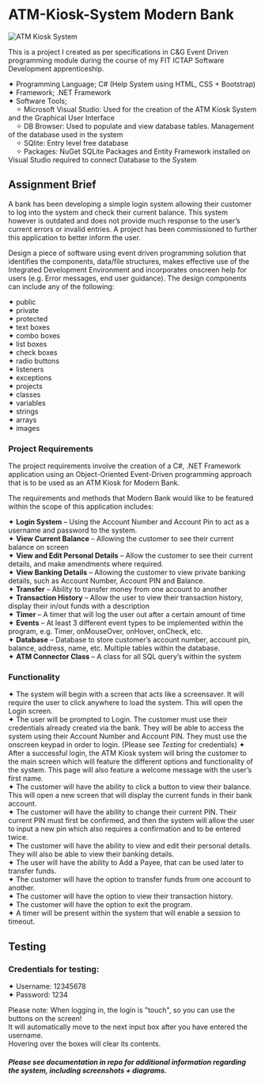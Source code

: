 # ATM-Kiosk-System Modern Bank 
![ATM Kiosk System](https://user-images.githubusercontent.com/22479692/123785107-0e523d80-d8d0-11eb-8bf2-95c8dec60a9d.png)

 This is a project I created as per specifications in C&amp;G Event Driven programming module during the course of my FIT ICTAP Software Development apprenticeship.    
   
 ✦ Programming Language; C# (Help System using HTML, CSS + Bootstrap)  
 ✦ Framework; .NET Framework  
 ✦ Software Tools;  
    &nbsp;&nbsp;&nbsp;&nbsp;✧ Microsoft Visual Studio: Used for the creation of the ATM Kiosk System and the Graphical User Interface  
    &nbsp;&nbsp;&nbsp;&nbsp;✧ DB Browser: Used to populate and view database tables. Management of the database used in the system  
    &nbsp;&nbsp;&nbsp;&nbsp;✧ SQlite: Entry level free database   
    &nbsp;&nbsp;&nbsp;&nbsp;✧ Packages: NuGet SQLite Packages and Entity Framework installed on Visual Studio required to connect Database to the System  
   
 
## Assignment Brief  
  
A bank has been developing a simple login system allowing their customer to log into the system and check their current balance. This system however is outdated and does not provide much response to the user’s current errors or invalid entries. A project has been commissioned to further this application to better inform the user.  
  
Design a piece of software using event driven programming solution that identifies the components, data/file structures, makes effective use of the Integrated Development Environment and incorporates onscreen help for users (e.g. Error messages, end user guidance). The design components can include any of the following:  
  
✦ public  
✦ private  
✦ protected  
✦ text boxes  
✦ combo boxes  
✦ list boxes  
✦ check boxes  
✦ radio buttons  
✦ listeners  
✦ exceptions  
✦ projects  
✦ classes  
✦ variables  
✦ strings  
✦ arrays  
✦ images  
  
    
### Project Requirements  
  
The project requirements involve the creation of a C#, .NET Framework application using an Object-Oriented Event-Driven programming approach that is to be used as an ATM Kiosk for Modern Bank.    
  
The requirements and methods that Modern Bank would like to be featured within the scope of this application includes:    
  
  ✦	**Login System** – Using the Account Number and Account Pin to act as a username and password to the system.  
  ✦	**View Current Balance** – Allowing the customer to see their current balance on screen  
  ✦	**View and Edit Personal Details** – Allow the customer to see their current details, and make amendments where required.  
  ✦	**View Banking Details** – Allowing the customer to view private banking details, such as Account Number, Account PIN and Balance.  
  ✦	**Transfer** – Ability to transfer money from one account to another  
  ✦	**Transaction History** – Allow the user to view their transaction history, display their in/out funds with a description  
  ✦	**Timer** – A timer that will log the user out after a certain amount of time  
  ✦	**Events** – At least 3 different event types to be implemented within the program, 
e.g. Timer, onMouseOver, onHover, onCheck, etc.  
  ✦	**Database** – Database to store customer’s account number, account pin, balance, address, name, etc. Multiple tables within the database.   
  ✦	**ATM Connector Class** – A class for all SQL query’s within the system  
  
### Functionality  
    
  ✦	The system will begin with a screen that acts like a screensaver. It will require the user to click anywhere to load the system. This will open the Login screen.  
  ✦	The user will be prompted to Login. The customer must use their credentials already created via the bank. They will be able to access the system using their Account Number and Account PIN. They must use the onscreen keypad in order to login.  (Please see *Testing* for credentials)
  ✦	After a successful login, the ATM Kiosk system will bring the customer to the main screen which will feature the different options and functionality of the system. This page will also feature a welcome message with the user’s first name.  
  ✦	The customer will have the ability to click a button to view their balance. This will open a new screen that will display the current funds in their bank account.  
  ✦	The customer will have the ability to change their current PIN. Their current PIN must first be confirmed, and then the system will allow the user to input a new pin which also requires a confirmation and to be entered twice.  
  ✦	The customer will have the ability to view and edit their personal details. They will also be able to view their banking details.   
  ✦	The user will have the ability to Add a Payee, that can be used later to transfer funds.  
  ✦	The customer will have the option to transfer funds from one account to another.  
  ✦	The customer will have the option to view their transaction history.  
  ✦	The customer will have the option to exit the program.  
  ✦	A timer will be present within the system that will enable a session to timeout.  


## Testing 

### Credentials for testing: 
  
✦ Username: 12345678   
✦ Password: 1234  
  
Please note: When logging in, the login is "touch", so you can use the buttons on the screen!  
It will automatically move to the next input box after you have entered the username.  
Hovering over the boxes will clear its contents.  


##### Please see documentation in repo for additional information regarding the system, including screenshots + diagrams. 








